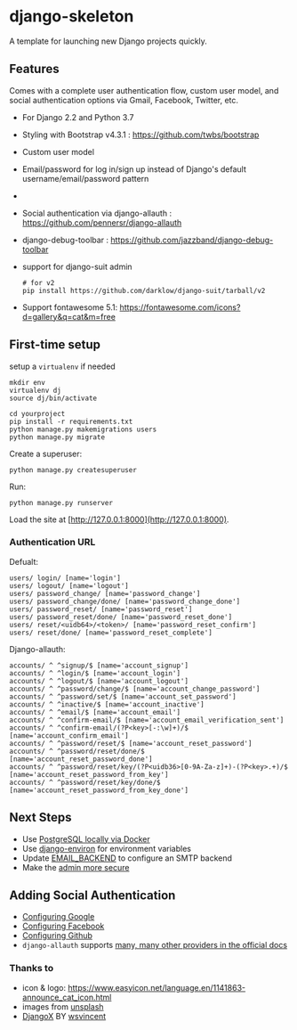 # django-skeleton

A template for launching new Django projects quickly. 

## Features

Comes with a complete user authentication flow, custom user model, and social authentication options via Gmail, Facebook, Twitter, etc.

- For Django 2.2 and Python 3.7

- Styling with Bootstrap v4.3.1 : https://github.com/twbs/bootstrap

- Custom user model

- Email/password for log in/sign up instead of Django's default username/email/password pattern

- 

- Social authentication via django-allauth : https://github.com/pennersr/django-allauth

- django-debug-toolbar : https://github.com/jazzband/django-debug-toolbar

- support for django-suit  admin

  ```
  # for v2
  pip install https://github.com/darklow/django-suit/tarball/v2
  ```

- Support fontawesome 5.1: https://fontawesome.com/icons?d=gallery&q=cat&m=free

## First-time setup

setup a `virtualenv` if needed

```
mkdir env
virtualenv dj
source dj/bin/activate
```

```
cd yourproject
pip install -r requirements.txt
python manage.py makemigrations users
python manage.py migrate
```

Create a superuser:

```
python manage.py createsuperuser
```

Run:

```
python manage.py runserver
```

Load the site at [http://127.0.0.1:8000](http://127.0.0.1:8000).

### Authentication URL

Defualt:

```
users/ login/ [name='login']
users/ logout/ [name='logout']
users/ password_change/ [name='password_change']
users/ password_change/done/ [name='password_change_done']
users/ password_reset/ [name='password_reset']
users/ password_reset/done/ [name='password_reset_done']
users/ reset/<uidb64>/<token>/ [name='password_reset_confirm']
users/ reset/done/ [name='password_reset_complete']
```
Django-allauth:

```
accounts/ ^ ^signup/$ [name='account_signup']
accounts/ ^ ^login/$ [name='account_login']
accounts/ ^ ^logout/$ [name='account_logout']
accounts/ ^ ^password/change/$ [name='account_change_password']
accounts/ ^ ^password/set/$ [name='account_set_password']
accounts/ ^ ^inactive/$ [name='account_inactive']
accounts/ ^ ^email/$ [name='account_email']
accounts/ ^ ^confirm-email/$ [name='account_email_verification_sent']
accounts/ ^ ^confirm-email/(?P<key>[-:\w]+)/$ [name='account_confirm_email']
accounts/ ^ ^password/reset/$ [name='account_reset_password']
accounts/ ^ ^password/reset/done/$ [name='account_reset_password_done']
accounts/ ^ ^password/reset/key/(?P<uidb36>[0-9A-Za-z]+)-(?P<key>.+)/$ [name='account_reset_password_from_key']
accounts/ ^ ^password/reset/key/done/$ [name='account_reset_password_from_key_done']
```

## Next Steps

- Use [PostgreSQL locally via Docker](https://wsvincent.com/django-docker-postgresql/)
- Use [django-environ](https://github.com/joke2k/django-environ) for environment variables
- Update [EMAIL_BACKEND](https://docs.djangoproject.com/en/2.2/topics/email/#module-django.core.mail) to configure an SMTP backend
- Make the [admin more secure](https://opensource.com/article/18/1/10-tips-making-django-admin-more-secure)

## Adding Social Authentication

- [Configuring Google](https://wsvincent.com/django-allauth-tutorial-custom-user-model/#google-credentials)
- [Configuring Facebook](http://www.sarahhagstrom.com/2013/09/the-missing-django-allauth-tutorial/#Create_and_configure_a_Facebook_app)
- [Configuring Github](https://wsvincent.com/django-allauth-tutorial/)
- `django-allauth` supports [many, many other providers in the official docs](https://django-allauth.readthedocs.io/en/latest/providers.html)

### Thanks to

- icon & logo: https://www.easyicon.net/language.en/1141863-announce_cat_icon.html
- images from [unsplash](https://unsplash.com/)
- [DjangoX](https://github.com/wsvincent/djangox) BY  [wsvincent](https://wsvincent.com)